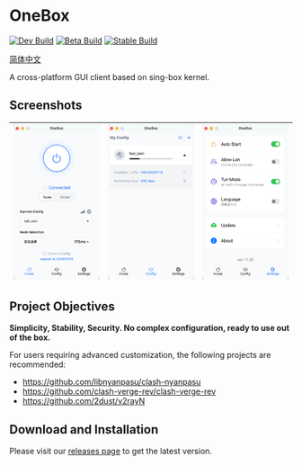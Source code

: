 # OneBox



[![Dev Build](https://github.com/OneOhCloud/OneBox/actions/workflows/dev-release.yml/badge.svg)](https://github.com/OneOhCloud/OneBox/actions/workflows/dev-release.yml)
[![Beta Build](https://github.com/OneOhCloud/OneBox/actions/workflows/beta-release.yml/badge.svg)](https://github.com/OneOhCloud/OneBox/actions/workflows/beta-release.yml)
[![Stable Build](https://github.com/OneOhCloud/OneBox/actions/workflows/stable-release.yml/badge.svg)](https://github.com/OneOhCloud/OneBox/actions/workflows/stable-release.yml)

[简体中文](./README_CN.md)
 
A cross-platform GUI client based on sing-box kernel.



## Screenshots

|![Home](./docs/image/en/Home.png)|![Config](./docs/image/en/Config.png)|![Settings](./docs/image/en/Settings.png)|
|:---:|:---:|:---:|


## Project Objectives

**Simplicity, Stability, Security. No complex configuration, ready to use out of the box.**

For users requiring advanced customization, the following projects are recommended:

- https://github.com/libnyanpasu/clash-nyanpasu
- https://github.com/clash-verge-rev/clash-verge-rev
- https://github.com/2dust/v2rayN


## Download and Installation

Please visit our [releases page](https://github.com/OneOhCloud/OneBox/releases) to get the latest version.